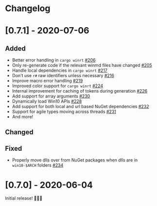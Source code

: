 # Changelog

# [0.7.1] - 2020-07-06

## Added

* Better error handling in `cargo winrt` [#206](https://github.com/microsoft/winrt-rs/pull/206)
* Only re-generate code if the relevant winmd files have changed [#205](https://github.com/microsoft/winrt-rs/pull/205)
* Handle local dependencies in `cargo winrt` [#217](https://github.com/microsoft/winrt-rs/pull/217)
* Don't use `r#` raw identifiers unless necessary [#216](https://github.com/microsoft/winrt-rs/pull/216)
* Improve macro error handling [#219](https://github.com/microsoft/winrt-rs/pull/219)
* Improved color support for `cargo winrt` [#224](https://github.com/microsoft/winrt-rs/pull/224)
* Internal improvement for caching of tokens during generation [#226](https://github.com/microsoft/winrt-rs/pull/226)
* Add support for array arguments [#230](https://github.com/microsoft/winrt-rs/pull/230)
* Dynamically load Win10 APIs [#228](https://github.com/microsoft/winrt-rs/pull/228)
* Add support for both local and url based NuGet dependencies [#232](https://github.com/microsoft/winrt-rs/pull/228)
* Support for agile types moving across threads [#231](https://github.com/microsoft/winrt-rs/pull/231)
* And more!

## Changed

## Fixed

* Properly move dlls over from NuGet packages when dlls are in `win10-$ARCH` folders [#234](https://github.com/microsoft/winrt-rs/pull/234)

# [0.7.0] - 2020-06-04

Initial release! 🎉🎉🎉
